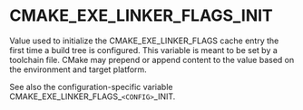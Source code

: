   

# CMAKE_EXE_LINKER_FLAGS_INIT  
Value used to initialize the CMAKE_EXE_LINKER_FLAGS
cache entry the first time a build tree is configured.
This variable is meant to be set by a toolchain file.  CMake may prepend or append content to
the value based on the environment and target platform.  

See also the configuration-specific variable
CMAKE_EXE_LINKER_FLAGS_```<CONFIG>```_INIT.  

